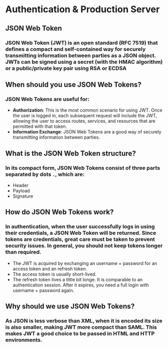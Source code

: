 # Authentication & Production Server
## JSON Web Token
### JSON Web Token (JWT) is an open standard (RFC 7519) that defines a compact and self-contained way for securely transmitting information between parties as a JSON object. JWTs can be signed using a secret (with the HMAC algorithm) or a public/private key pair using RSA or ECDSA
## When should you use JSON Web Tokens?
### JSON Web Tokens are useful for:
- **Authorization**: This is the most common scenario for using JWT. Once the user is logged in, each subsequent request will include the JWT, allowing the user to access routes, services, and resources that are permitted with that token.
- **Information Exchange**: JSON Web Tokens are a good way of securely transmitting information between parties.
## What is the JSON Web Token structure?
### In its compact form, JSON Web Tokens consist of three parts separated by dots `.`, which are:
- Header
- Payload
- Signature
## How do JSON Web Tokens work?
### In authentication, when the user successfully logs in using their credentials, a JSON Web Token will be returned. Since tokens are credentials, great care must be taken to prevent security issues. In general, you should not keep tokens longer than required.
- The JWT is acquired by exchanging an username + password for an access token and an refresh token.
- The access token is usually short-lived.
- The refresh token lives a little bit longe. It is comparable to an authentication session. After it expires, you need a full login with username + password again.
## Why should we use JSON Web Tokens?
### As JSON is less verbose than XML, when it is encoded its size is also smaller, making JWT more compact than SAML. This makes JWT a good choice to be passed in HTML and HTTP environments.
